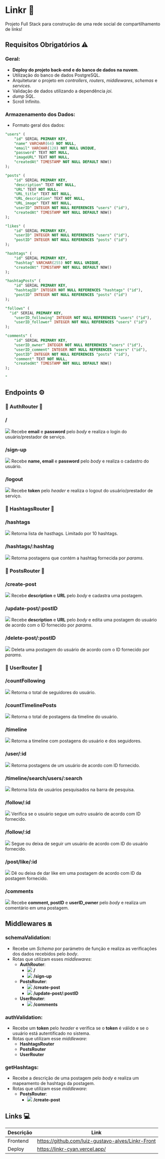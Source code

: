 # Linkr 🔗
Projeto Full Stack para construção de uma rede social de compartilhamento de links!

## Requisitos Obrigatórios ⚠️

### Geral:
- **Deploy do projeto back-end e do banco de dados na nuvem**.
- Utilização do banco de dados PostgreSQL.
- Arquiteturar o projeto em _controllers_, _routers_, _middlewares_, _schemas_ e _services_.
- Validação de dados utilizando a dependência _joi_.
- _dump SQL_.
- Scroll Infinito.

### Armazenamento dos Dados:

- Formato geral dos dados:

``` sql
"users" (
	"id" SERIAL PRIMARY KEY,
	"name" VARCHAR(64) NOT NULL,
	"email" VARCHAR(128) NOT NULL UNIQUE,
	"password" TEXT NOT NULL,
	"imageURL" TEXT NOT NULL,
	"createdAt" TIMESTAMP NOT NULL DEFAULT NOW()
);

"posts" (
	"id" SERIAL PRIMARY KEY,
	"description" TEXT NOT NULL,
	"URL" TEXT NOT NULL,
	"URL_title" TEXT NOT NULL,
	"URL_description" TEXT NOT NULL,
	"URL_image" TEXT NOT NULL,
	"userID" INTEGER NOT NULL REFERENCES "users" ("id"),
	"createdAt" TIMESTAMP NOT NULL DEFAULT NOW()
);

"likes" (
	"id" SERIAL PRIMARY KEY,
	"userID" INTEGER NOT NULL REFERENCES "users" ("id"),
	"postID" INTEGER NOT NULL REFERENCES "posts" ("id")
);

"hashtags" (
	"id" SERIAL PRIMARY KEY,
	"hashtag" VARCHAR(255) NOT NULL UNIQUE,
	"createdAt" TIMESTAMP NOT NULL DEFAULT NOW()
);

"hashtagPosts" (
	"id" SERIAL PRIMARY KEY,
	"hashtagID" INTEGER NOT NULL REFERENCES "hashtags" ("id"),
	"postID" INTEGER NOT NULL REFERENCES "posts" ("id")
);

"follows" (
  "id" SERIAL PRIMARY KEY,
	"userID_following" INTEGER NOT NULL REFERENCES "users" ("id"),
	"userID_follower" INTEGER NOT NULL REFERENCES "users" ("id")
);

"comments" (
	"id" SERIAL PRIMARY KEY,
	"userID_owner" INTEGER NOT NULL REFERENCES "users" ("id"),
	"userID_comment" INTEGER NOT NULL REFERENCES "users" ("id"),
	"postID" INTEGER NOT NULL REFERENCES "posts" ("id"),
	"comment" TEXT NOT NULL,
	"createdAt" TIMESTAMP NOT NULL DEFAULT NOW()
);

"
```

## Endpoints ⚙️
### 🚩 AuthRouter 🚩
### /
![](https://place-hold.it/80x20/26ec48/ffffff?text=POST&fontsize=16) Recebe **email** e **password** pelo _body_ e realiza o login do usuário/prestador de serviço.
### /sign-up
![](https://place-hold.it/80x20/26ec48/ffffff?text=POST&fontsize=16) Recebe **name, email** e **password** pelo _body_ e realiza o cadastro do usuário.
### /logout
![](https://place-hold.it/80x20/26ec48/ffffff?text=POST&fontsize=16) Recebe **token** pelo _header_ e realiza o logout do usuário/prestador de serviço.
<br>
### 🚩 HashtagsRouter 🚩
### /hashtags
![](https://place-hold.it/80x20/26baec/ffffff?text=GET&fontsize=16) Retorna lista de hasthags. Limitado por 10 hashtags.<br>
### /hashtags/:hashtag
![](https://place-hold.it/80x20/26baec/ffffff?text=GET&fontsize=16) Retorna postagens que contém a hashtag fornecida por _params_.<br>
### 🚩 PostsRouter 🚩
### /create-post
![](https://place-hold.it/80x20/26ec48/ffffff?text=POST&fontsize=16) Recebe **description** e **URL** pelo _body_ e cadastra uma postagem.
### /update-post/:postID
![](https://place-hold.it/80x20/ec7926/ffffff?text=PUT&fontsize=16) Recebe **description** e **URL** pelo _body_ e edita uma postagem do usuário de acordo com o ID fornecido por _params_.
### /delete-post/:postID
![](https://place-hold.it/80x20/ec2626/ffffff?text=DELETE&fontsize=16) Deleta uma postagem do usuário de acordo com o ID fornecido por _params_.
### 🚩 UserRouter 🚩
### /countFollowing
![](https://place-hold.it/80x20/26baec/ffffff?text=GET&fontsize=16) Retorna o total de seguidores do usuário.
### /countTimelinePosts
![](https://place-hold.it/80x20/26baec/ffffff?text=GET&fontsize=16) Retorna o total de postagens da timeline do usuário.
### /timeline
![](https://place-hold.it/80x20/26baec/ffffff?text=GET&fontsize=16) Retorna a timeline com postagens do usuário e dos seguidores.
### /user/:id
![](https://place-hold.it/80x20/26baec/ffffff?text=GET&fontsize=16) Retorna postagens de um usuário de acordo com ID fornecido.
### /timeline/search/users/:search
![](https://place-hold.it/80x20/26baec/ffffff?text=GET&fontsize=16) Retorna lista de usuários pesquisados na barra de pesquisa.
### /follow/:id
![](https://place-hold.it/80x20/26baec/ffffff?text=GET&fontsize=16) Verifica se o usuário segue um outro usuário de acordo com ID fornecido.
### /follow/:id
![](https://place-hold.it/80x20/26ec48/ffffff?text=POST&fontsize=16) Segue ou deixa de seguir um usuário de acordo com ID do usuário fornecido.
### /post/like/:id
![](https://place-hold.it/80x20/26ec48/ffffff?text=POST&fontsize=16) Dê ou deixa de dar like em uma postagem de acordo com ID da postagem fornecido.
### /comments
![](https://place-hold.it/80x20/26ec48/ffffff?text=POST&fontsize=16) Recebe **comment, postID** e **userID_owner** pelo _body_ e realiza um comentário em uma postagem.
<br>
## Middlewares 🔛
### schemaValidation:
- Recebe um _Schema_ por parámetro de função e realiza as verificações dos dados recebidos pelo _body_.
- Rotas que utilizam esses _middlewares_:
  - **AuthRouter**:
    -  ![](https://place-hold.it/80x20/26ec48/ffffff?text=POST&fontsize=16) **/**
    -  ![](https://place-hold.it/80x20/26ec48/ffffff?text=POST&fontsize=16) **/sign-up**
  - **PostsRouter**:
    - ![](https://place-hold.it/80x20/26ec48/ffffff?text=POST&fontsize=16) **/create-post**
    - ![](https://place-hold.it/80x20/26ec48/ffffff?text=POST&fontsize=16) **/update-post/:postID**
  - **UserRouter**:
    - ![](https://place-hold.it/80x20/26ec48/ffffff?text=POST&fontsize=16) **/comments** 

### authValidation:
- Recebe um **token** pelo _header_ e verifica se o **token** é válido e se o usuário está autentificado no sistema.
- Rotas que utilizam esse _middleware_:
  - **HashtagsRouter**
  - **PostsRouter**
  - **UserRouter**
 
### getHashtags:
- Recebe a descrição de uma postagem pelo _body_ e realiza um mapeamento de hashtags da postagem.
- Rotas que utilizam esse _middleware_:
  - **PostsRouter**:
    - ![](https://place-hold.it/80x20/26ec48/ffffff?text=POST&fontsize=16) **/create-post**

## Links 💻

| Descrição | Link |
| --- | --- |
| Frontend | https://github.com/luiz-gustavo-alves/Linkr-Front
| Deploy |  https://linkr-cyan.vercel.app/
